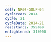 ```yaml
---
cell: NR02-GOLF-04
cycleYear: 2014
cycle: 21
cycleDate: 2014-21
resistance: 355000
enlightened: 316000
---
```

